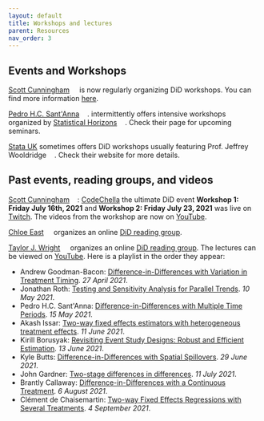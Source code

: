 ```yaml
---
layout: default
title: Workshops and lectures
parent: Resources
nav_order: 3
---
```



## Events and Workshops

[Scott Cunningham](https://www.scunning.com/) [<img width="12px" src="https://cdn.jsdelivr.net/npm/simple-icons@v5/icons/twitter.svg" />](https://twitter.com/causalinf) is now regularly organizing DiD workshops. You can find more information [here](https://causalinf.substack.com/p/upcoming-workshops-on-causal-inference).

[Pedro H.C. Sant'Anna](https://pedrohcgs.github.io/) [<img width="12px" src="https://cdn.jsdelivr.net/npm/simple-icons@v5/icons/twitter.svg" />](https://twitter.com/pedrohcgs). intermittently offers intensive workshops organized by [Statistical Horizons](https://statisticalhorizons.com/) [<img width="12px" src="https://cdn.jsdelivr.net/npm/simple-icons@v5/icons/twitter.svg" />](https://twitter.com/StatHorizons). Check their page for upcoming seminars.

[Stata UK](https://www.stata-uk.com/) sometimes offers DiD workshops usually featuring Prof. Jeffrey Wooldridge [<img width="12px" src="https://cdn.jsdelivr.net/npm/simple-icons@v5/icons/twitter.svg" />](https://twitter.com/jmwooldridge). Check their website for more details.


## Past events, reading groups, and videos

[Scott Cunningham](https://www.scunning.com/) [<img width="12px" src="https://cdn.jsdelivr.net/npm/simple-icons@v5/icons/twitter.svg" />](https://twitter.com/causalinf): [CodeChella](https://causalinf.substack.com/p/codechella-announcement) the ultimate DiD event **Workshop 1: Friday July 16th, 2021** and **Workshop 2: Friday July 23, 2021** was live on [Twitch](https://www.twitch.tv/causalinf_did). The videos from the workshop are now on [YouTube](https://www.youtube.com/user/scunning/videos).

[Chloe East](https://www.chloeneast.com/) [<img width="12px" src="https://cdn.jsdelivr.net/npm/simple-icons@v5/icons/twitter.svg" />](https://twitter.com/ChloeEast2) organizes an online [DiD reading group](https://www.chloeneast.com/metrics-discussions.html).

[Taylor J. Wright](https://taylorjwright.github.io/) [<img width="12px" src="https://cdn.jsdelivr.net/npm/simple-icons@v5/icons/twitter.svg" />](https://twitter.com/taylor_wright) organizes an online [DiD reading group](https://taylorjwright.github.io/did-reading-group/). The lectures can be viewed on [YouTube](https://www.youtube.com/channel/UCA7Idy0MfpP-uAjOebsFVuA/videos). Here is a playlist in the order they appear:

* Andrew Goodman-Bacon: [Difference-in-Differences with Variation in Treatment Timing](https://www.youtube.com/watch?v=m1xSMNTKoMs&list=PLVObvb_htcuBt8mV9yNagt7hK9FL5KXeE). *27 April 2021*.
* Jonathan Roth: [Testing and Sensitivity Analysis for Parallel Trends](https://www.youtube.com/watch?v=F8C1xaPoRvM&list=PLVObvb_htcuBt8mV9yNagt7hK9FL5KXeE&index=2). *10 May 2021*.
* Pedro H.C. Sant'Anna: [Difference-in-Differences with Multiple Time Periods](https://www.youtube.com/watch?v=VLviaylakAo&list=PLVObvb_htcuBt8mV9yNagt7hK9FL5KXeE&index=3). *15 May 2021*.
* Akash Issar: [Two-way fixed effects estimators with heterogeneous treatment effects](https://www.youtube.com/watch?v=xA8dmXfucoE&list=PLVObvb_htcuBt8mV9yNagt7hK9FL5KXeE&index=4). *11 June 2021*.
* Kirill Borusyak: [Revisiting Event Study Designs: Robust and Efficient Estimation](https://www.youtube.com/watch?v=rdfTxWnudt4&list=PLVObvb_htcuBt8mV9yNagt7hK9FL5KXeE&index=5). *13 June 2021*.
* Kyle Butts: [Difference-in-Differences with Spatial Spillovers](https://www.youtube.com/watch?v=nZrsaqG9FI4&list=PLVObvb_htcuBt8mV9yNagt7hK9FL5KXeE&index=6). *29 June 2021*.
* John Gardner: [Two-stage differences in differences](https://www.youtube.com/watch?v=6mVfQkmpghY&list=PLVObvb_htcuBt8mV9yNagt7hK9FL5KXeE&index=7). *11 July 2021*.
* Brantly Callaway: [Difference-in-Differences with a Continuous Treatment](https://www.youtube.com/watch?v=mbEJuCFCgXo&list=PLVObvb_htcuBt8mV9yNagt7hK9FL5KXeE&index=8). *6 August 2021*.
* Clément de Chaisemartin: [Two-way Fixed Effects Regressions with Several Treatments](https://www.youtube.com/watch?v=UHeJoc27qEM&list=PLVObvb_htcuBt8mV9yNagt7hK9FL5KXeE&index=9). *4 September 2021*.